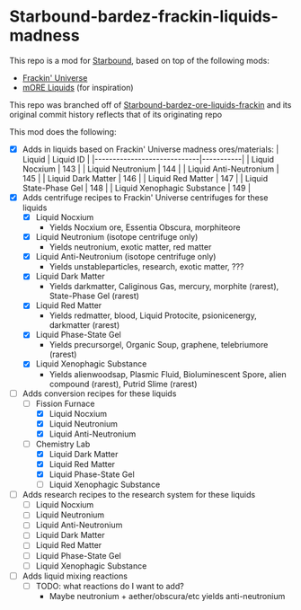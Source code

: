 # Starbound-bardez-frackin-liquids-madness

This repo is a mod for [Starbound](https://playstarbound.com/), based on top of the following mods:
- [Frackin' Universe](https://steamcommunity.com/sharedfiles/filedetails/?id=729480149) 
- [mORE Liquids](https://steamcommunity.com/sharedfiles/filedetails/?id=1318339314) (for inspiration)

This repo was branched off of [Starbound-bardez-ore-liquids-frackin](https://github.com/BardezAnAvatar/Starbound-bardez-ore-liquids-frackin) and its original commit history reflects that of its originating repo

This mod does the following:

- [X] Adds in liquids based on Frackin' Universe madness ores/materials:
    | Liquid                      | Liquid ID |
    |-----------------------------|-----------|
    | Liquid Nocxium              | 143       |
    | Liquid Neutronium           | 144       |
    | Liquid Anti-Neutronium      | 145       |
    | Liquid Dark Matter          | 146       |
    | Liquid Red Matter           | 147       |
    | Liquid State-Phase Gel      | 148       |
    | Liquid Xenophagic Substance | 149       |
- [X] Adds centrifuge recipes to Frackin' Universe centrifuges for these liquids
  - [X] Liquid Nocxium
    - Yields Nocxium ore, Essentia Obscura, morphiteore
  - [X] Liquid Neutronium (isotope centrifuge only)
    - Yields neutronium, exotic matter, red matter  
  - [X] Liquid Anti-Neutronium (isotope centrifuge only)
    - Yields unstableparticles, research, exotic matter, ???
  - [X] Liquid Dark Matter
    - Yields darkmatter, Caliginous Gas, mercury, morphite (rarest), State-Phase Gel (rarest)
  - [X] Liquid Red Matter
    - Yields redmatter, blood, Liquid Protocite, psionicenergy, darkmatter (rarest)
  - [X] Liquid Phase-State Gel
    - Yields precursorgel, Organic Soup, graphene, telebriumore (rarest)
  - [X] Liquid Xenophagic Substance
    - Yields alienwoodsap, Plasmic Fluid, Bioluminescent Spore, alien compound (rarest), Putrid Slime (rarest)
- [ ] Adds conversion recipes for these liquids
  - [ ] Fission Furnace
    - [X] Liquid Nocxium
    - [X] Liquid Neutronium
    - [X] Liquid Anti-Neutronium
  - [ ] Chemistry Lab
    - [X] Liquid Dark Matter
    - [X] Liquid Red Matter
    - [X] Liquid Phase-State Gel
    - [ ] Liquid Xenophagic Substance
- [ ] Adds research recipes to the research system for these liquids
  - [ ] Liquid Nocxium
  - [ ] Liquid Neutronium
  - [ ] Liquid Anti-Neutronium
  - [ ] Liquid Dark Matter
  - [ ] Liquid Red Matter
  - [ ] Liquid Phase-State Gel
  - [ ] Liquid Xenophagic Substance
- [ ] Adds liquid mixing reactions
  - [ ] TODO: what reactions do I want to add?
    - Maybe neutronium + aether/obscura/etc yields anti-neutronium